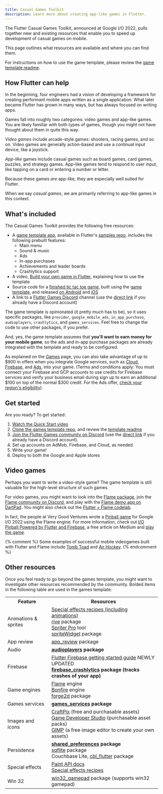 ```yaml
---
title: Casual Games Toolkit
description: Learn more about creating app-like games in Flutter.
---
```


The Flutter Casual Games Toolkit, announced at Google I/O 2022,
pulls together new and existing resources that enable you to
speed up development of casual games on mobile.

This page outlines what resources are available and
where you can find them.

For instructions on how to use the game template, please review the [game template readme][game-template-readme].

## How Flutter can help

In the beginning, four engineers had a vision of
developing a framework for creating performant mobile apps
written as a single application.
What later became Flutter has grown in many ways,
but has always focused on writing apps.

Games fall into roughly two categories: video games
and app-like games. You are likely familiar with both
types of games, though you might not have thought
about them in quite this way.

_Video games_ include arcade-style games: shooters,
racing games, and so on.
Video games are generally action-based and use a
continual input device, like a joystick.

_App-like_ games include casual games such as board games,
card games, puzzles, and strategy games.
App-like games tend to respond to user input,
like tapping on a card or entering a number or letter.

Because these games _are_ app-like, they are
especially well suited for Flutter.

When we say _casual games_, we are primarily
referring to app-like games in this context.

## What's included

The Casual Games Toolkit provides the following free resources:

* A [game template app][game-template], available in Flutter's
  [samples repo][], includes the following prebuilt features:
  * Main menu
  * Sound & music
  * Ads
  * In-app purchases
  * Achievements and leader boards
  * Crashlytics support
* A video, [Build your own game in Flutter][game-video],
  explaining how to use the template
* Source code for a [finished tic tac toe game][],
  built using the [game template][game-template],
  and released [on Android][] and [iOS][]
* A link to a [Flutter Games Discord][game-discord] channel
  (use the [direct link][direct-discord] if you already
  have a Discord account)

[finished tic tac toe game]: {{site.github}}/filiph/tictactoe
[game-discord]: https://discord.gg/WY5NwwjBQz
[iOS]: https://apps.apple.com/us/app/tic-tac-toe-puzzle-game/id1611729977 
[on Android]: https://play.google.com/store/apps/details?id=dev.flutter.tictactoe
[samples repo]: {{site.github}}/flutter/samples

The game template is opinionated (it pretty
much has to be), so it uses specific packages,
like `provider`, `google_mobile_ads`, `in_app_purchase`,
`audioplayers`, `crashlytics`, and `games_services`.
Feel free to change the code
to use other packages, if you prefer.

And, yes, the game template assumes that **you'll
want to earn money for your mobile game**,
so the ads and in-app purchase packages are already
integrated with the template and ready to be configured.

As explained on the [Games][] page,
you can also take advantage of up to $900
in offers when you integrate Google services,
such as [Cloud, Firebase][], and [Ads][],
into your game.
(Terms and conditions apply: You must connect your
Firebase and GCP accounts to use credits for
Firebase services and verify your business
email during sign up to earn an additional $100
on top of the normal $300 credit. For the Ads offer,
[check your region's eligibility][]).

[Ads]: https://ads.google.com/intl/en_us/home/flutter/#!/
[check your region's eligibility]: https://www.google.com/intl/en/ads/coupons/terms/flutter/
[Cloud, Firebase]: https://cloud.google.com/free
[Games]: {{site.main-url}}/games

## Get started

Are you ready? To get started:

1. [Watch the Quick Start video][game-video]
1. [Clone the games template repo][game-template], and review the [template readme][game-template-readme]
1. [Join the Flutter Games community on Discord][game-discord]
   (use the [direct link][direct-discord] if you already
   have a Discord account).
1. Set up accounts on AdMob, Firebase, and Cloud, as needed
1. Write your game!
1. Deploy to both the Google and Apple stores

[direct-discord]: https://discord.com/login?redirect_to=%2Fchannels%2F420324994703163402%2F964110538986651658
[game-discord]: https://discord.com/invite/WY5NwwjBQz
[game-template]: {{site.github}}/flutter/samples/tree/main/game_template
[game-video]: https://www.bilibili.com/video/BV12Y4y1z7m9/
[game-template-readme]: {{site.github}}/flutter/samples/tree/main/game_template#readme


## Video games

Perhaps you want to write a video-style game?
The game template is still valuable for
the high-level structure of such games.

For video games, you might want to look into the
[Flame package][flame-package],
join the [Flame community on Discord][flame-discord],
and play with the [Flame demo app on DartPad][flame-demo].
You might also check out the [Flutter + Flame codelab][].

[Flutter + Flame codelab]: {{site.codelabs}}/codelabs/flutter-flame-game

In fact, the people at Very Good Ventures wrote a
[Pinball game][pinball-game] for Google I/O 2022
using the Flame engine. For more information, check out
[I/O Pinball Powered by Flutter and Firebase][],
a free article on Medium and [play the game][pinball-game].

{% comment %}
Some examples of successful mobile videogames
built with Flutter and Flame include 
[Tomb Toad][] and [Air Hockey][].
{% endcomment %}

[Air Hockey]: https://play.google.com/store/apps/details?id=com.ignacemaes.airhockey
[flame-demo]: https://dartpad.dev/?id=3e52ca7b51ba15f989ad880b8b3314a2
[flame-discord]: https://discord.gg/5unKpdQD78
[flame-package]: {{site.pub}}/packages/flame
[I/O Pinball Powered by Flutter and Firebase]: {{site.medium}}/flutter/di-o-pinball-powered-by-flutter-and-firebase-d22423f3f5d
[pinball-game]: https://pinball.flutter.dev/#/
[Tomb Toad]: https://play.google.com/store/apps/details?id=com.crescentmoongames.tombtoad

## Other resources

Once you feel ready to go beyond the games template,
you might want to investigate other resources
recommended by the community.
Bolded items in the following table are used in the games template:

<table class="table table-striped" markdown="1">
<tr markdown="1">
  <th>Feature
  </th>
  <th>Resources
  </th>
</tr>
<tr>
  <td>Animations & sprites
  </td>
  <td><a href="{{site.url}}/cookbook/effects">Special effects recipes (including animations)</a><br>
      <a href="{{site.pub-pkg}}/rive">rive</a> package<br>
      <a href="https://store.steampowered.com/app/332360/Spriter_Pro/">Spriter Pro</a> tool<br>
      <a href="{{site.pub-pkg}}/spritewidget">spriteWidget</a> package
  </td>
</tr>
<tr>
  <td>App review
  </td>
  <td><a href="{{site.pub-pkg}}/app_review">app_review</a> package
  </td>
</tr>
<tr>
  <td>Audio
  </td>
  <td><b><a href="{{site.pub-pkg}}/audioplayers">audioplayers</a> package</b>
  </td>
</tr>
<tr>
  <td>Firebase
  </td>
  <td><a href="https://firebase.google.com/docs/flutter/setup">Flutter Firebase getting started guide</a> NEWLY UPDATED<br>
      <b><a href="{{site.pub-pkg}}/firebase_crashlytics">firebase_crashlytics</a>
      package (tracks crashes of your app)</b>
  </td>
</tr>
<tr>
  <td>Game engines
  </td>
  <td><a href="https://docs.flame-engine.org">Flame</a> engine<br>
      <a href="https://bonfire-engine.github.io/#/">Bonfire</a> engine<br>
      <a href="{{site.pub-pkg}}/forge2d">forge2d</a> package
  </td>
</tr>
<tr>
  <td>Games services
  </td>
  <td><b><a href="{{site.pub-pkg}}/games_services">games_services</a> package</b>
  </td>
</tr>
<tr>
  <td>Images and icons
  </td>
  <td><a href="https://craftpix.net/">CraftPix</a> (free and purchasable assets)<br>
      <a href="https://www.gamedeveloperstudio.com/">Game Developer Studio</a> (purchasable asset packs)<br>
      <a href="https://www.gimp.org/">GIMP</a> (a free image editor to create your own assets)
  </td>
</tr>
<tr>
  <td>Persistence
  </td>
  <td><b><a href="{{site.pub-pkg}}/shared_preferences">shared_preferences</a> package</b><br>
      <a href="{{site.pub-pkg}}/sqflite">sqflite</a> package<br>
      Couchbase Lite, <a href="{{site.pub-pkg}}/cbl_flutter">cbl_flutter</a> package
  </td>
</tr>
<tr>
  <td>Special effects
  </td>
  <td><a href="{{site.api}}/flutter/dart-ui/Paint-class.html">Paint API docs</a><br>
      <a href="{{site.url}}/cookbook/effects">Special effects recipes</a>
  </td>
</tr>
<tr>
  <td>Win 32
  </td>
  <td><a href="{{site.pub-pkg}}/win32_gamepad">win32_gamepad</a>
      package (supports win32 gamepad)
  </td>
</tr>
</table>
